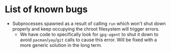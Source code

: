 # List of known bugs

- Subprocesses spawned as a result of calling `run` which won't shut down
  properly and keep occupying the chroot filesystem will trigger errors.
  - We have code to specifically look for `gpg-agent` to shut it down to avoid
    `pacman`/`yay`/`git` calls to cause this error. Will be fixed with a more
    generic solution in the long term.
